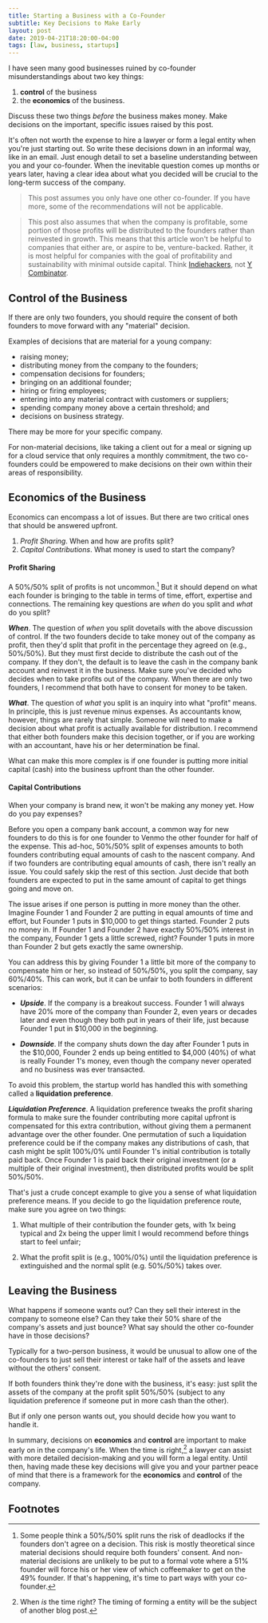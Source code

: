```yaml
---
title: Starting a Business with a Co-Founder
subtitle: Key Decisions to Make Early 
layout: post
date: 2019-04-21T18:20:00-04:00
tags: [law, business, startups]
---
```


I have seen many good businesses ruined by co-founder misunderstandings about two key things:
1. **control** of the business 
2. the **economics** of the business.

Discuss these two things *before* the business makes money. Make decisions on the important, specific issues raised by this post. 

It's often not worth the expense to hire a lawyer or form a legal entity when you're just starting out. So write these decisions down in an informal way, like in an email. Just enough detail to set a baseline understanding between you and your co-founder. When the inevitable question comes up months or years later, having a clear idea about what you decided will be crucial to the long-term success of the company.

> This post assumes you only have one other co-founder. If you have more, some of the recommendations will not be applicable.

> This post also assumes that when the company is profitable, some portion of those profits will be distributed to the founders rather than reinvested in growth. This means that this article won't be helpful to companies that either are, or aspire to be, venture-backed. Rather, it is most helpful for companies with the goal of profitability and sustainability with minimal outside capital. Think [Indiehackers](https://www.indiehackers.com/), not [Y Combinator](https://www.ycombinator.com).


## Control of the Business

If there are only two founders, you should require the consent of both founders to move forward with any "material" decision.

Examples of decisions that are material for a young company: 

- raising money;
- distributing money from the company to the founders;
- compensation decisions for founders;
- bringing on an additional founder;
- hiring or firing employees;
- entering into any material contract with customers or suppliers;
- spending company money above a certain threshold; and
- decisions on business strategy.

There may be more for your specific company. 

For non-material decisions, like taking a client out for a meal or signing up for a cloud service that only requires a monthly commitment, the two co-founders could be empowered to make decisions on their own within their areas of responsibility. 

## Economics of the Business

Economics can encompass a lot of issues. But there are two critical ones that should be answered upfront. 

1. *Profit Sharing*. When and how are profits split?
1. *Capital Contributions*. What money is used to start the company?  


#### Profit Sharing

A 50%/50% split of profits is not uncommon.[^1] But it should depend on what each founder is bringing to the table in terms of time, effort, expertise and connections. The remaining key questions are *when* do you split and *what* do you split?

***When***. The question of *when* you split dovetails with the above discussion of control. If the two founders decide to take money out of the company as profit, then they'd split that profit in the percentage they agreed on (e.g., 50%/50%). But they must first decide to distribute the cash out of the company. If they don't, the default is to leave the cash in the company bank account and reinvest it in the business. Make sure you've decided who decides when to take profits out of the company. When there are only two founders, I recommend that both have to consent for money to be taken.

***What***. The question of *what* you split is an inquiry into what "profit" means. In principle, this is just revenue minus expenses. As accountants know, however, things are rarely that simple. Someone will need to make a decision about what profit is actually available for distribution. I recommend that either both founders make this decision together, or if you are working with an accountant, have his or her determination be final.

What can make this more complex is if one founder is putting more initial capital (cash) into the business upfront than the other founder.

#### Capital Contributions

When your company is brand new, it won't be making any money yet. How do you pay expenses?

Before you open a company bank account, a common way for new founders to do this is for one founder to Venmo the other founder for half of the expense. This ad-hoc, 50%/50% split of expenses amounts to both founders contributing equal amounts of cash to the nascent company. And if two founders are contributing equal amounts of cash, there isn't really an issue. You could safely skip the rest of this section. Just decide that both founders are expected to put in the same amount of capital to get things going and move on. 

The issue arises if one person is putting in more money than the other. Imagine Founder 1 and Founder 2 are putting in equal amounts of time and effort, but Founder 1 puts in $10,000 to get things started. Founder 2 puts no money in. If Founder 1 and Founder 2 have exactly 50%/50% interest in the company, Founder 1 gets a little screwed, right? Founder 1 puts in more than Founder 2 but gets exactly the same ownership. 

You can address this by giving Founder 1 a little bit more of the company to compensate him or her, so instead of 50%/50%, you split the company, say 60%/40%. This can work, but it can be unfair to both founders in different scenarios:

- ***Upside***. If the company is a breakout success. Founder 1 will always have 20% more of the company than Founder 2, even years or decades later and even though they both put in years of their life, just because Founder 1 put in $10,000 in the beginning.

- ***Downside***. If the company shuts down the day after Founder 1 puts in the $10,000, Founder 2 ends up being entitled to $4,000 (40%) of what is really Founder 1's money, even though the company never operated and no business was ever transacted. 

To avoid this problem, the startup world has handled this with something called a **liquidation preference**. 

***Liquidation Preference***. A liquidation preference tweaks the profit sharing formula to make sure the founder contributing more capital upfront is compensated for this extra contribution, without giving them a permanent advantage over the other founder. One permutation of such a liquidation preference could be if the company makes any distributions of cash, that cash might be split 100%/0% until Founder 1's initial contribution is totally paid back. Once Founder 1 is paid back their original investment (or a multiple of their original investment), then distributed profits would be split 50%/50%. 

That's just a crude concept example to give you a sense of what liquidation preference means. If you decide to go the liquidation preference route, make sure you agree on two things: 

1. What multiple of their contribution the founder gets, with 1x being typical and 2x being the upper limit I would recommend before things start to feel unfair;

2. What the profit split is (e.g., 100%/0%) until the liquidation preference is extinguished and the normal split (e.g. 50%/50%) takes over.

## Leaving the Business

What happens if someone wants out? Can they sell their interest in the company to someone else? Can they take their 50% share of the company's assets and just bounce? What say should the other co-founder have in those decisions?

Typically for a two-person business, it would be unusual to allow one of the co-founders to just sell their interest or take half of the assets and leave without the others' consent. 

If both founders think they're done with the business, it's easy: just split the assets of the company at the profit split 50%/50% (subject to any liquidation preference if someone put in more cash than the other). 

But if only one person wants out, you should decide how you want to handle it.

In summary, decisions on **economics** and **control** are important to make early on in the company's life. When the time is right,[^2] a lawyer can assist with more detailed decision-making and you will form a legal entity. Until then, having made these key decisions will give you and your partner peace of mind that there is a framework for the **economics** and **control** of the company.


## Footnotes
[^1]: Some people think a 50%/50% split runs the risk of deadlocks if the founders don't agree on a decision. This risk is mostly theoretical since material decisions should require both founders' consent. And non-material decisions are unlikely to be put to a formal vote where a 51% founder will force his or her view of which coffeemaker to get on the 49% founder. If that's happening, it's time to part ways with your co-founder.
[^2]: When *is* the time right? The timing of forming a entity will be the subject of another blog post.